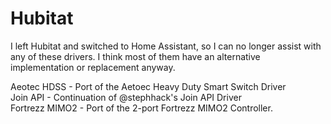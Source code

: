 # Hubitat

I left Hubitat and switched to Home Assistant, so I can no longer assist with any of these drivers.  I think most of them have an alternative implementation or replacement anyway.

Aeotec HDSS - Port of the Aetoec Heavy Duty Smart Switch Driver<br>
Join API - Continuation of @stephhack's Join API Driver<br>
Fortrezz MIMO2 - Port of the 2-port Fortrezz MIMO2 Controller.

